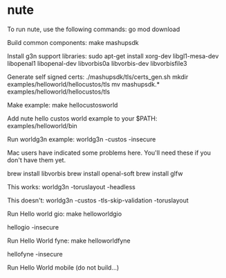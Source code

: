# nute

To run nute, use the following commands:
go mod download

Build common components:
make mashupsdk

Install g3n support libraries:
sudo apt-get install xorg-dev libgl1-mesa-dev libopenal1 libopenal-dev libvorbis0a libvorbis-dev libvorbisfile3

Generate self signed certs:
./mashupsdk/tls/certs_gen.sh
mkdir examples/helloworld/hellocustos/tls
mv mashupsdk.* examples/helloworld/hellocustos/tls

Make example:
make hellocustosworld

Add nute hello custos world example to your $PATH:
examples/helloworld/bin

Run worldg3n example:
worldg3n -custos -insecure

Mac users have indicated some problems here.  You'll need these if you don't have them yet.

brew install libvorbis 
brew install openal-soft
brew install glfw

This works:
worldg3n -toruslayout -headless

This doesn't:
worldg3n -custos -tls-skip-validation -toruslayout

Run Hello world gio:
make helloworldgio

hellogio -insecure

Run Hello World fyne:
make helloworldfyne

hellofyne -insecure

Run Hello World mobile (do not build...)
